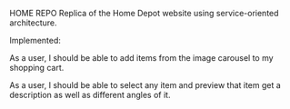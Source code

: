 HOME REPO
Replica of the Home Depot website using service-oriented architecture.

Implemented:

As a user, I should be able to add items from the image carousel to my shopping cart.


As a user, I should be able to select any item and preview that item get a description as well as different angles of it.


